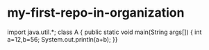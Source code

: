 # my-first-repo-in-organization
import java.util.*;
class A
{
public static void main(String args[])
{
int a=12,b=56;
System.out.println(a+b);
}}
